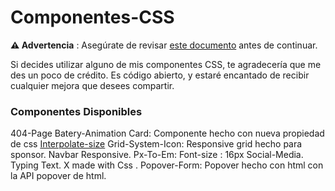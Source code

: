 

# Componentes-CSS 



**⚠️ Advertencia** : Asegúrate de revisar [este documento](https://static.wikia.nocookie.net/featteca/images/e/ef/Goku_Base_Manga.png/revision/latest/scale-to-width-down/1200?cb=20230505203723&path-prefix=es) antes de continuar.




 Si decides utilizar alguno de mis componentes CSS, te agradecería que me des un poco de crédito. Es código abierto, y estaré encantado de recibir cualquier mejora que desees compartir.

### Componentes Disponibles

404-Page
Batery-Animation
Card: Componente hecho con nueva propiedad de css [Interpolate-size](https://developer.mozilla.org/en-US/docs/Web/CSS/interpolate-size)
Grid-System-Icon: Responsive grid hecho para sponsor. 
Navbar Responsive.
Px-To-Em: Font-size : 16px
Social-Media.
Typing Text.
X made with Css .
Popover-Form: Popover hecho con html con la API popover de html.
